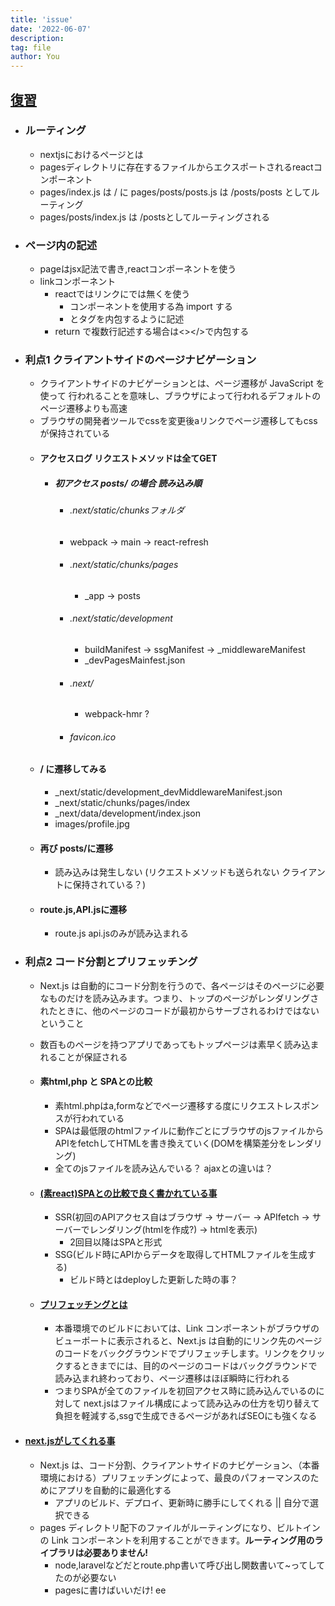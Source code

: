 ```yaml
---
title: 'issue'
date: '2022-06-07'
description:
tag: file
author: You
---
```

## [復習](https://qiita.com/thesugar/items/01896c1faa8241e6b1bc)
  - ### ルーティング
    - nextjsにおけるページとは
    - pagesディレクトリに存在するファイルからエクスポートされるreactコンポーネント
    - pages/index.js は / に pages/posts/posts.js は /posts/posts としてルーティング
    - pages/posts/index.js は /postsとしてルーティングされる
  - ### ページ内の記述
    - pageはjsx記法で書き,reactコンポーネントを使う
    - linkコンポーネント
      - reactではリンクに<a>では無く<link>を使う
        - <link>コンポーネントを使用する為 import する
        - <Link href=""><a></a></Link>と<a>タグを内包するように記述
      - return で複数行記述する場合は<></>で内包する
  - ### 利点1 クライアントサイドのページナビゲーション
      - クライアントサイドのナビゲーションとは、ページ遷移が JavaScript を使って 行われることを意味し、ブラウザによって行われるデフォルトのページ遷移よりも高速
      - ブラウザの開発者ツールでcssを変更後aリンクでページ遷移してもcssが保持されている
    - #### アクセスログ リクエストメソッドは全てGET
      - ##### 初アクセス posts/ の場合 読み込み順
        - ###### .next/static/chunksフォルダ
        - webpack → main → react-refresh
        - ###### .next/static/chunks/pages
          - _app → posts
        - ###### .next/static/development
          - buildManifest → ssgManifest → _middlewareManifest
          - _devPagesMainfest.json
        - ###### .next/
          - webpack-hmr ?
        - ###### favicon.ico
    - #### / に遷移してみる
      - _next/static/development_devMiddlewareManifest.json
      - _next/static/chunks/pages/index
      - _next/data/development/index.json
      - images/profile.jpg
    - #### 再び posts/に遷移
      - 読み込みは発生しない (リクエストメソッドも送られない クライアントに保持されている？)
    - #### route.js,API.jsに遷移
      - route.js api.jsのみが読み込まれる

  - ### 利点2 コード分割とプリフェッチング
    - Next.js は自動的にコード分割を行うので、各ページはそのページに必要なものだけを読み込みます。つまり、トップのページがレンダリングされたときに、他のページのコードが最初からサーブされるわけではないということ
    - 数百ものページを持つアプリであってもトップページは素早く読み込まれることが保証される

    - #### 素html,php と SPAとの比較
      - 素html.phpはa,formなどでページ遷移する度にリクエストレスポンスが行われている
      - SPAは最低限のhtmlファイルに動作ごとにブラウザのjsファイルからAPIをfetchしてHTMLを書き換えていく(DOMを構築差分をレンダリング)
      - 全てのjsファイルを読み込んでいる？ ajaxとの違いは？
    - #### [(素react)SPAとの比較で良く書かれている事](https://shimablogs.com/spa-ssr-ssg-difference#toc9)
      - SSR(初回のAPIアクセス自はブラウザ → サーバー → APIfetch → サーバーでレンダリング(htmlを作成?) → htmlを表示)
        - 2回目以降はSPAと形式
      - SSG(ビルド時にAPIからデータを取得してHTMLファイルを生成する)
        - ビルド時とはdeployした更新した時の事？
    - #### [プリフェッチングとは](https://www.google.com/search?q=%E3%83%97%E3%83%AA%E3%83%95%E3%82%A7%E3%83%83%E3%83%81&sxsrf=ALiCzsYakKgCc10HMoAf8LXZKYqKCuc26A:1653818018350&tbm=isch&source=iu&ictx=1&vet=1&fir=RTD-dJV4LTECDM%252CPgLIJs0s-MbCzM%252C_%253BmVNx4BYTusdFZM%252CBUrLO3zz-upJaM%252C_&usg=AI4_-kQL0iIhKyPvESYyv80KKHHvjl5jnw&sa=X&ved=2ahUKEwjR1YacuIT4AhVXmFYBHWucA9YQ_h16BAgiEAE&biw=1920&bih=937&dpr=1#imgrc=RTD-dJV4LTECDM)
      - 本番環境でのビルドにおいては、Link コンポーネントがブラウザのビューポートに表示されると、Next.js は自動的にリンク先のページのコードをバックグラウンドでプリフェッチします。リンクをクリックするときまでには、目的のページのコードはバックグラウンドで読み込まれ終わっており、ページ遷移はほぼ瞬時に行われる
      - つまりSPAが全てのファイルを初回アクセス時に読み込んでいるのに対して
      next.jsはファイル構成によって読み込みの仕方を切り替えて負担を軽減する,ssgで生成できるページがあればSEOにも強くなる
  - #### [next.jsがしてくれる事](https://qiita.com/thesugar/items/01896c1faa8241e6b1bc#%E3%82%B5%E3%83%9E%E3%83%AA%E3%83%BC)
    - Next.js は、コード分割、クライアントサイドのナビゲーション、（本番環境における）プリフェッチングによって、最良のパフォーマンスのためにアプリを自動的に最適化する
      - アプリのビルド、デプロイ、更新時に勝手にしてくれる || 自分で選択できる
    - pages ディレクトリ配下のファイルがルーティングになり、ビルトインの Link コンポーネントを利用することができます。**ルーティング用のライブラリは必要ありません!**
      - node,laravelなどだとroute.php書いて呼び出し関数書いて~ってしてたのが必要ない
      - pagesに書けばいいだけ! ee